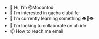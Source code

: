 - 👋 Hi, I’m @Mooonfox
- 👀 I’m interested in gacha club/life
- 🌱 I’m currently learning something 👁️👄👁️
- 💞️ I’m looking to collaborate on uh idn
- 📫 How to reach me email

<!---
Mooonfox/Mooonfox is a ✨ special ✨ repository because its `README.md` (this file) appears on your GitHub profile.
You can click the Preview link to take a look at your changes.
--->
